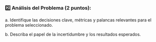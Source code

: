 ### :two: Análisis del Problema (2 puntos):

a. Identifique las decisiones clave, métricas y palancas relevantes para el problema seleccionado.

b. Describa el papel de la incertidumbre y los resultados esperados.
